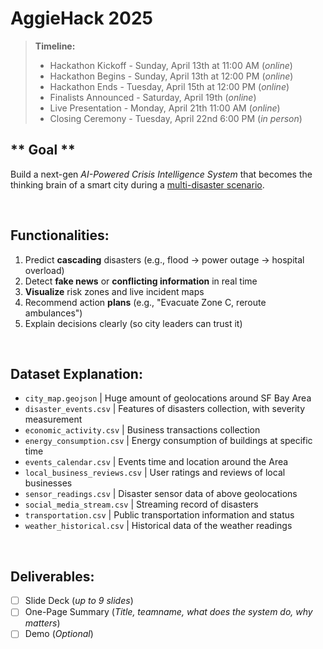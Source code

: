 # **AggieHack 2025**
> **Timeline:**
> - Hackathon Kickoff - Sunday, April 13th at 11:00 AM (*online*)
> - Hackathon Begins - Sunday, April 13th at 12:00 PM (*online*)
> - Hackathon Ends - Tuesday, April 15th at 12:00 PM (*online*)
> - Finalists Announced - Saturday, April 19th (*online*)
> - Live Presentation - Monday, April 21th 11:00 AM (*online*)
> - Closing Ceremony - Tuesday, April 22nd 6:00 PM (*in person*)

## ** Goal **
Build a next-gen *AI-Powered Crisis Intelligence System* that becomes the thinking brain of a smart city during a <u>multi-disaster scenario</u>.

<br/>

## **Functionalities:**
1. Predict **cascading** disasters (e.g., flood → power outage → hospital overload)
2. Detect **fake news** or **conflicting information** in real time
3. **Visualize** risk zones and live incident maps
4. Recommend action **plans** (e.g., "Evacuate Zone C, reroute ambulances")
5. Explain decisions clearly (so city leaders can trust it)

<br/>

## **Dataset Explanation:**
- `city_map.geojson` | Huge amount of geolocations around SF Bay Area
- `disaster_events.csv` | Features of disasters collection, with severity measurement
- `economic_activity.csv` | Business transactions collection
- `energy_consumption.csv` | Energy consumption of buildings at specific time
- `events_calendar.csv` | Events time and location around the Area
- `local_business_reviews.csv` | User ratings and reviews of local businesses
- `sensor_readings.csv` | Disaster sensor data of above geolocations
- `social_media_stream.csv` | Streaming record of disasters
- `transportation.csv` | Public transportation information and status
- `weather_historical.csv` | Historical data of the weather readings

<br/>

## **Deliverables:**
- [ ] Slide Deck (*up to 9 slides*)
- [ ] One-Page Summary (*Title, teamname, what does the system do, why matters*)
- [ ] Demo (*Optional*)
